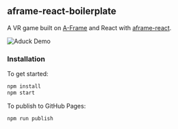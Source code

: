 ## aframe-react-boilerplate
A VR game built on [A-Frame](https://aframe.io) and React with [aframe-react](https://github.com/ngokevin/aframe-react).

![Aduck Demo](https://media.giphy.com/media/Q8JJlbJ1F1vSchRKhn/giphy.gif)
### Installation

To get started:

```bash
npm install
npm start
```

To publish to GitHub Pages:

```bash
npm run publish
```
